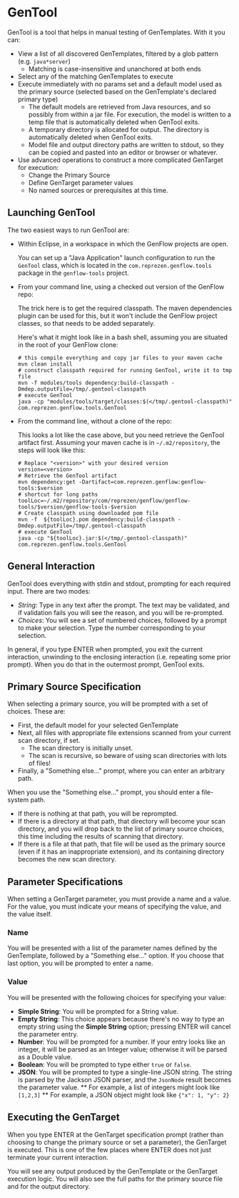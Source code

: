 # GenTool

GenTool is a tool that helps in manual testing of GenTemplates. With it you can:
* View a list of all discovered GenTemplates, filtered by a glob pattern (e.g. `java*server`)
  * Matching is case-insensitive and unanchored at both ends
* Select any of the matching GenTemplates to execute
* Execute immediately with no params set and a default model used as the primary source (selected based on the GenTemplate's declared primary type)
  * The default models are retrieved from Java resources, and so possibly from within a jar file. For execution, the model is written to a temp file that is automatically deleted when GenTool exits.
  * A temporary directory is allocated for output. The directory is automatically deleted when GenTool exits.
  * Model file and output directory paths are written to stdout, so they can be copied and pasted into an editor or browser or whatever.
* Use advanced operations to construct a more complicated GenTarget for execution:
  * Change the Primary Source
  * Define GenTarget parameter values
  * No named sources or prerequisites at this time.
  
## Launching GenTool

The two easiest ways to run GenTool are:

* Within Eclipse, in a workspace in which the GenFlow projects are open.

  You can set up a "Java Application" launch configuration to run the `GenTool` class, which is located in the `com.reprezen.genflow.tools` package in the `genflow-tools` project.

* From your command line, using a checked out version of the GenFlow repo:

  The trick here is to get the required classpath. The maven dependencies plugin can be used for this, but it won't include the GenFlow project classes, so that needs to be added separately.
  
  Here's what it might look like in a bash shell, assuming you are situated in the root of your GenFlow clone: 
  
  ```
  # this compile everything and copy jar files to your maven cache
  mvn clean install
  # construct classpath required for running GenTool, write it to tmp file
  mvn -f modules/tools dependency:build-classpath -Dmdep.outputFile=/tmp/.gentool-classpath
  # execute GenTool
  java -cp "modules/tools/target/classes:$(</tmp/.gentool-classpath)" com.reprezen.genflow.tools.GenTool 
  ```
  
* From the command line, without a clone of the repo:

  This looks a lot like the case above, but you need retrieve the GenTool artifact first. Assuming your maven cache is in `~/.m2/repository`, the steps will look like this:
  
  ```
  # Replace "<version>" with your desired version
  version=<version>
  # Retrieve the GenTool artifact
  mvn dependency:get -Dartifact=com.reprezen.genflow:genflow-tools:$version
  # shortcut for long paths
  toolLoc=~/.m2/repository/com/reprezen/genflow/genflow-tools/$version/genflow-tools-$version
  # Create classpath using downloaded pom file
  mvn -f  ${toolLoc}.pom dependency:build-classpath -Dmdep.outputFile=/tmp/.gentool-classpath
  # execute GenTool
  java -cp "${toolLoc}.jar:$(</tmp/.gentool-classpath)" com.reprezen.genflow.tools.GenTool
  ```
## General Interaction

GenTool does everything with stdin and stdout, prompting for each required input. There are two modes:
* *String*: Type in any text after the prompt. The text may be validated, and if validation fails you will see the reason, and you will be re-prompted.
* *Choices*: You will see a set of numbered choices, followed by a prompt to make your selection. Type the number corresponding to your selection.

In general, if you type ENTER when prompted, you exit the current interaction, unwinding to the enclosing interaction (i.e. repeating some prior prompt). When you do that in the outermost prompt, GenTool exits.

## Primary Source Specification

When selecting a primary source, you will be prompted with a set of choices. These are:
* First, the default model for your selected GenTemplate
* Next, all files with appropriate file extensions scanned from your current scan directory, if set.
  * The scan directory is initially unset.
  * The scan is recursive, so beware of using scan directories with lots of files!
* Finally, a "Something else..." prompt, where you can enter an arbitrary path.

When you use the "Something else..." prompt, you should enter a file-system path.
* If there is nothing at that path, you will be reprompted.
* If there is a directory at that path, that directory will become your scan directory, and you will drop back to the list of primary source choices, this time including the results of scanning that directory.
* If there is a file at that path, that file will be used as the primary source (even if it has an inappropriate extension), and its containing directory becomes the new scan directory.

## Parameter Specifications

When setting a GenTarget parameter, you must provide a name and a value. For the value, you must indicate your means of specifying the value, and the value itself.

### Name

You will be presented with a list of the parameter names defined by the GenTemplate, followed by a "Something else..." option. If you choose that last option, you will be prompted to enter a name.

### Value
You will be presented with the following choices for specifying your value:

* **Simple String**: You will be prompted for a String value.
* **Empty String**: This choice appears because there's no way to type an empty string using the **Simple String** option; pressing ENTER will cancel the parameter entry.
* **Number**: You will be prompted for a number. If your entry looks like an integer, it will be parsed as an Integer value; otherwise it will be parsed as a Double value.
* **Boolean**: You will be prompted to type either `true` or `false`.
* **JSON**: You will be prompted to type a single-line JSON string. The string is parsed by the Jackson JSON parser, and the `JsonNode` result becomes the parameter value.
** For example, a list of integers might look like `[1,2,3]`
** For example, a JSON object might look like `{"x": 1, "y": 2}`

## Executing the GenTarget

When you type ENTER at the GenTarget specification prompt (rather than choosing to change the primary source or set a parameter), the GenTarget is executed. This is one of the few places where ENTER does not just terminate your current interaction.

You will see any output produced by the GenTemplate or the GenTarget execution logic. You will also see the full paths for the primary source file and for the output directory.
